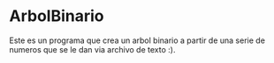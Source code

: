 # ArbolBinario
Este es un programa que crea un arbol binario a partir de una serie de numeros que se le dan via archivo de texto :).
